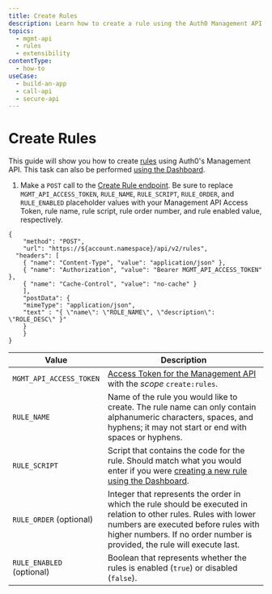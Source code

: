 ```yaml
---
title: Create Rules
description: Learn how to create a rule using the Auth0 Management API. You can use rules to customize and extend Auth0's capabilities.
topics:
  - mgmt-api
  - rules
  - extensibility
contentType: 
  - how-to
useCase:
  - build-an-app
  - call-api
  - secure-api
---
```

# Create Rules

This guide will show you how to create [rules](/rules) using Auth0's Management API. This task can also be performed [using the Dashboard](/dashboard/guides/rules/create-rules).

1. Make a `POST` call to the [Create Rule endpoint](/api/management/v2#!/Rules/post_rules). Be sure to replace `MGMT_API_ACCESS_TOKEN`, `RULE_NAME`, `RULE_SCRIPT`, `RULE_ORDER`, and `RULE_ENABLED` placeholder values with your Management API Access Token, rule name, rule script, rule order number, and rule enabled value, respectively.

```har
{
	"method": "POST",
	"url": "https://${account.namespace}/api/v2/rules",
  "headers": [
  	{ "name": "Content-Type", "value": "application/json" },
  	{ "name": "Authorization", "value": "Bearer MGMT_API_ACCESS_TOKEN" },
  	{ "name": "Cache-Control", "value": "no-cache" }
	],
	"postData": {
    "mimeType": "application/json",
    "text" : "{ \"name\": \"ROLE_NAME\", \"description\": \"ROLE_DESC\" }"
    }
	}
}
```

| **Value** | **Description** |
| - | - |
| `MGMT_API_ACCESS_TOKEN`  | [Access Token for the Management API](/api/management/v2/tokens) with the <dfn data-key="scope">scope</dfn> `create:rules`. |
| `RULE_NAME` | Name of the rule you would like to create. The rule name can only contain alphanumeric characters, spaces, and hyphens; it may not start or end with spaces or hyphens. |
| `RULE_SCRIPT` | Script that contains the code for the rule. Should match what you would enter if you were [creating a new rule using the Dashboard](/dashboard/guides/rules/create-rules). |
| `RULE_ORDER` (optional) | Integer that represents the order in which the rule should be executed in relation to other rules. Rules with lower numbers are executed before rules with higher numbers. If no order number is provided, the rule will execute last.
| `RULE_ENABLED` (optional) | Boolean that represents whether the rules is enabled (`true`) or disabled (`false`). |